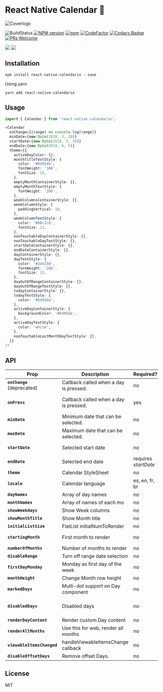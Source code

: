 # React Native Calendar 📆

![Coverlogo](https://imgur.com/LINQ6HZ.png)

![BuildStatus](https://github.com/maggialejandro/react-native-calendario/actions/workflows/lint.yml/badge.svg)
[![NPM version](https://img.shields.io/npm/v/react-native-calendario.svg)](https://www.npmjs.com/package/react-native-calendario)
[![npm](https://img.shields.io/npm/dw/react-native-calendario.svg)](https://github.com/maggialejandro/react-native-calendario)
[![CodeFactor](https://www.codefactor.io/repository/github/maggialejandro/react-native-calendario/badge)](https://www.codefactor.io/repository/github/maggialejandro/react-native-calendario)
[![Codacy Badge](https://api.codacy.com/project/badge/Grade/832690f286a5451cacdae664d63be3b9)](https://www.codacy.com/app/maggialejandro/react-native-calendario?utm_source=github.com&utm_medium=referral&utm_content=maggialejandro/react-native-calendario&utm_campaign=Badge_Grade)
[![PRs Welcome](https://img.shields.io/badge/PRs-welcome-brightgreen.svg)](https://makeapullrequest.com)

![](https://media.giphy.com/media/eu8fFCG3rs3IEYwyYk/giphy.gif) ![](https://media.giphy.com/media/g0pZuxQ16frVSmEBSt/giphy.gif)

## Installation

```console
npm install react-native-calendario --save
```

Using yarn

```console
yarn add react-native-calendario
```

## Usage

```typescript
import { Calendar } from 'react-native-calendario';
```

```typescript
<Calendar
  onChange={(range) => console.log(range)}
  minDate={new Date(2018, 3, 20)}
  startDate={new Date(2018, 3, 30)}
  endDate={new Date(2018, 4, 5)}
  theme={{
    activeDayColor: {},
    monthTitleTextStyle: {
      color: '#6d95da',
      fontWeight: '300',
      fontSize: 16,
    },
    emptyMonthContainerStyle: {},
    emptyMonthTextStyle: {
      fontWeight: '200',
    },
    weekColumnsContainerStyle: {},
    weekColumnStyle: {
      paddingVertical: 10,
    },
    weekColumnTextStyle: {
      color: '#b6c1cd',
      fontSize: 13,
    },
    nonTouchableDayContainerStyle: {},
    nonTouchableDayTextStyle: {},
    startDateContainerStyle: {},
    endDateContainerStyle: {},
    dayContainerStyle: {},
    dayTextStyle: {
      color: '#2d4150',
      fontWeight: '200',
      fontSize: 15,
    },
    dayOutOfRangeContainerStyle: {},
    dayOutOfRangeTextStyle: {},
    todayContainerStyle: {},
    todayTextStyle: {
      color: '#6d95da',
    },
    activeDayContainerStyle: {
      backgroundColor: '#6d95da',
    },
    activeDayTextStyle: {
      color: 'white',
    },
    nonTouchableLastMonthDayTextStyle: {},
  }}
/>
```

## API

| Prop                        | Description                            | Required?            | Default       | Type                   |
| --------------------------- | -------------------------------------- | -------------------- | ------------- | ---------------------- |
| **`onChange`** (deprecated) | Callback called when a day is pressed. | no                   |               | Function               |
| **`onPress`**               | Callback called when a day is pressed. | yes                  |               | ('YYYY-MM-DD') => void |
| **`minDate`**               | Minimum date that can be selected.     | no                   | null          | 'YYYY-MM-DD'           |
| **`maxDate`**               | Maximum date that can be selected.     | no                   | null          | 'YYYY-MM-DD'           |
| **`startDate`**             | Selected start date                    | no                   | null          | 'YYYY-MM-DD'           |
| **`endDate`**               | Selected end date                      | requires _startDate_ | null          | 'YYYY-MM-DD'           |
| **`theme`**                 | Calendar StyleSheet                    | no                   | null          | ThemeType              |
| **`locale`**                | Calendar language                      | es, en, fr, br       | 'en'          | LocaleType             |
| **`dayNames`**              | Array of day names                     | no                   | []            | string[]               |
| **`monthNames`**            | Array of names of each mo              | no                   | []            | string[]               |
| **`showWeekdays`**          | Show Week columns                      | no                   | true          | boolean                |
| **`showMonthTitle`**        | Show Month title                       | no                   | true          | boolean                |
| **`initialListSize`**       | FlatList initialNumToRender            | no                   | 2             | number                 |
| **`startingMonth`**         | First month to render                  | no                   | current month | 'YYYY-MM-DD'           |
| **`numberOfMonths`**        | Number of months to render             | no                   | 12            | number                 |
| **`disableRange`**          | Turn off range date selection          | no                   | false         | boolean                |
| **`firstDayMonday`**        | Monday as first day of the week        | no                   | false         | boolean                |
| **`monthHeight`**           | Change Month row height                | no                   | 370           | number                 |
| **`markedDays`**            | Multi-dot support on Day component     | no                   | undefined     | type MarkedDays        |
| **`disabledDays`**          | Disabled days                          | no                   | null          | {['YYYY-MM-DD']: any } |
| **`renderDayContent`**      | Render custom Day content              | no                   | null          | Function               |
| **`renderAllMonths`**       | Use this for web, render all months    | no                   | null          | boolean                |
| **`viewableItemsChanged`**  | handleViewableItemsChange callback     | no                   | null          | Function               |
| **`disableOffsetDays`**     | Remove offset Days.                    | no                   | false         | boolean                |

## License

MIT
